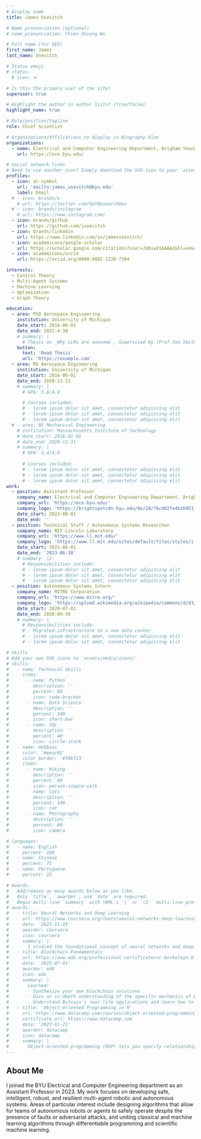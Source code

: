```yaml
---
# Display name
title: James Usevitch

# Name pronunciation (optional)
# name_pronunciation: Chien Shiung Wu

# Full name (for SEO)
first_name: James
last_name: Usevitch

# Status emoji
# status:
  # icon: ☕️

# Is this the primary user of the site?
superuser: true

# Highlight the author in author lists? (true/false)
highlight_name: true

# Role/position/tagline
role: Chief Scientist

# Organizations/Affiliations to display in Biography blox
organizations:
  - name: Electrical and Computer Engineering Department, Brigham Young University
    url: https://ece.byu.edu/

# Social network links
# Need to use another icon? Simply download the SVG icon to your `assets/media/icons/` folder.
profiles:
  - icon: at-symbol
    url: 'mailto:james_usevitch@byu.edu'
    label: Email
  # - icon: brands/x
    # url: https://twitter.com/GetResearchDev
  # - icon: brands/instagram
    # url: https://www.instagram.com/
  - icon: brands/github
    url: https://github.com/jusevitch
  - icon: brands/linkedin
    url: https://www.linkedin.com/in/jamesusevitch/
  - icon: academicons/google-scholar
    url: https://scholar.google.com/citations?user=JUKswVIAAAAJ&hl=en&oi=ao
  - icon: academicons/orcid
    url: https://orcid.org/0000-0002-1230-7304

interests:
  - Control Theory
  - Multi-Agent Systems
  - Machine Learning
  - Optimization
  - Graph Theory

education:
  - area: PhD Aerospace Engineering
    institution: University of Michigan
    date_start: 2016-06-01
    date_end: 2021-4-30
    # summary: |
      # Thesis on _Why LLMs are awesome_. Supervised by [Prof Joe Smith](https://example.com). Presented papers at 5 IEEE conferences with the contributions being published in 2 Springer journals.
    button:
      text: 'Read Thesis'
      url: 'https://example.com'
  - area: MS Aerospace Engineering
    institution: University of Michigan
    date_start: 2016-06-01
    date_end: 2020-12-31
    # summary: |
      # GPA: 3.8/4.0

      # Courses included:
      # - lorem ipsum dolor sit amet, consectetur adipiscing elit
      # - lorem ipsum dolor sit amet, consectetur adipiscing elit
      # - lorem ipsum dolor sit amet, consectetur adipiscing elit
  # - area: BS Mechanical Engineering
    # institution: Massachusetts Institute of Technology
    # date_start: 2016-01-01
    # date_end: 2020-12-31
    # summary: |
      # GPA: 3.4/4.0
      
      # Courses included:
      # - lorem ipsum dolor sit amet, consectetur adipiscing elit
      # - lorem ipsum dolor sit amet, consectetur adipiscing elit
      # - lorem ipsum dolor sit amet, consectetur adipiscing elit
work:
  - position: Assistant Professor
    company_name: Electrical and Computer Engineering Department, Brigham Young University
    company_url: 'https://ece.byu.edu/'
    company_logo: 'https://brightspotcdn.byu.edu/8e/28/7bcd62fe4b2b9517b74f783decfe/1-monogram-378w.svg'
    date_start: 2023-08-01
    date_end: ''
  - position: Technical Staff / Autonomous Systems Researcher
    company_name: MIT Lincoln Laboratory
    company_url: 'https://www.ll.mit.edu/'
    company_logo: 'https://www.ll.mit.edu/sites/default/files/styles/ifde_wysiwyg__floated/public/other/image/2018-04/New_Full_Logo-BLACK-2500-lissajou-only-square.png?itok=QWqbhEGo'
    date_start: 2021-06-01
    date_end: '2023-06-30'
    # summary: |2-
      # Responsibilities include:
      # - lorem ipsum dolor sit amet, consectetur adipiscing elit
      # - lorem ipsum dolor sit amet, consectetur adipiscing elit
      # - lorem ipsum dolor sit amet, consectetur adipiscing elit
  - position: Autonomous Systems Intern
    company_name: MITRE Corporation
    company_url: 'https://www.mitre.org/'
    company_logo: 'https://upload.wikimedia.org/wikipedia/commons/d/d3/Mitre_Corporation_logo.svg'
    date_start: 2020-07-01
    date_end: 2020-09-30
    # summary: |
      # Responsibilities include:
      # - Migrated infrastructure to a new data center
      # - lorem ipsum dolor sit amet, consectetur adipiscing elit
      # - lorem ipsum dolor sit amet, consectetur adipiscing elit

# Skills
# Add your own SVG icons to `assets/media/icons/`
# skills:
#   - name: Technical Skills
#     items:
#       - name: Python
#         description: ''
#         percent: 80
#         icon: code-bracket
#       - name: Data Science
#         description: ''
#         percent: 100
#         icon: chart-bar
#       - name: SQL
#         description: ''
#         percent: 40
#         icon: circle-stack
#   - name: Hobbies
#     color: '#eeac02'
#     color_border: '#f0bf23'
#     items:
#       - name: Hiking
#         description: ''
#         percent: 60
#         icon: person-simple-walk
#       - name: Cats
#         description: ''
#         percent: 100
#         icon: cat
#       - name: Photography
#         description: ''
#         percent: 80
#         icon: camera

# languages:
#   - name: English
#     percent: 100
#   - name: Chinese
#     percent: 75
#   - name: Portuguese
#     percent: 25

# Awards.
#   Add/remove as many awards below as you like.
#   Only `title`, `awarder`, and `date` are required.
#   Begin multi-line `summary` with YAML's `|` or `|2-` multi-line prefix and indent 2 spaces below.
# awards:
#   - title: Neural Networks and Deep Learning
#     url: https://www.coursera.org/learn/neural-networks-deep-learning
#     date: '2023-11-25'
#     awarder: Coursera
#     icon: coursera
#     summary: |
#       I studied the foundational concept of neural networks and deep learning. By the end, I was familiar with the significant technological trends driving the rise of deep learning; build, train, and apply fully connected deep neural networks; implement efficient (vectorized) neural networks; identify key parameters in a neural network’s architecture; and apply deep learning to your own applications.
#   - title: Blockchain Fundamentals
#     url: https://www.edx.org/professional-certificate/uc-berkeleyx-blockchain-fundamentals
#     date: '2023-07-01'
#     awarder: edX
#     icon: edx
#     summary: |
#       Learned:
#       - Synthesize your own blockchain solutions
#       - Gain an in-depth understanding of the specific mechanics of Bitcoin
#       - Understand Bitcoin’s real-life applications and learn how to attack and destroy Bitcoin, Ethereum, smart contracts and Dapps, and alternatives to Bitcoin’s Proof-of-Work consensus algorithm
#   - title: 'Object-Oriented Programming in R'
#     url: https://www.datacamp.com/courses/object-oriented-programming-with-s3-and-r6-in-r
#     certificate_url: https://www.datacamp.com
#     date: '2023-01-21'
#     awarder: datacamp
#     icon: datacamp
#     summary: |
#       Object-oriented programming (OOP) lets you specify relationships between functions and the objects that they can act on, helping you manage complexity in your code. This is an intermediate level course, providing an introduction to OOP, using the S3 and R6 systems. S3 is a great day-to-day R programming tool that simplifies some of the functions that you write. R6 is especially useful for industry-specific analyses, working with web APIs, and building GUIs.
---
```


## About Me

I joined the BYU Electrical and Computer Engineering department as an Assistant Professor in 2023. My work focuses on developing safe, intelligent, robust, and resilient multi-agent robotic and autonomous systems. Areas of particular interest include designing algorithms that allow for teams of autonomous robots or agents to safely operate despite the presence of faults or adversarial attacks, and uniting classical and machine learning algorithms through differentiable programming and scientific machine learning.
